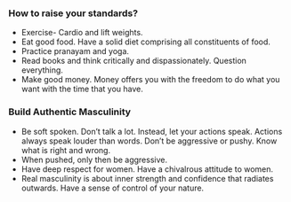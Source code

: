 ### How to raise your standards?

- Exercise- Cardio and lift weights. 
- Eat good food. Have a solid diet comprising all constituents of food.
- Practice pranayam and yoga.
- Read books and think critically and dispassionately. Question everything.
- Make good money. Money offers you with the freedom to do what you want with the time that you have.

### Build Authentic Masculinity
- Be soft spoken. Don’t talk a lot. Instead, let your actions speak. Actions always speak louder than words. Don’t be aggressive or pushy. Know what is right and wrong. 
- When pushed, only then be aggressive.
- Have deep respect for women. Have a chivalrous attitude to women.
- Real masculinity is about inner strength and confidence that radiates outwards. Have a sense of control of your nature.

